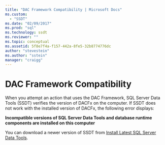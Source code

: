```yaml
---
title: "DAC Framework Compatibility | Microsoft Docs"
ms.custom: 
  - "SSDT"
ms.date: "02/09/2017"
ms.prod: "sql"
ms.technology: ssdt
ms.reviewer: ""
ms.topic: conceptual
ms.assetid: 5f8e7f4a-f157-442a-8fe5-32b8774776dc
author: "stevestein"
ms.author: "sstein"
manager: "craigg"
---
```

# DAC Framework Compatibility
When you attempt an action that uses the DAC Framework, SQL Server Data Tools (SSDT) verifies the version of DACFx on the computer. If SSDT does not work with the installed version of DACFx, the following error displays:  
  
**Incompatible versions of SQL Server Data Tools and database runtime components are installed on this computer**  
  
You can download a newer version of SSDT from [Install Latest SQL Server Data Tools](https://docs.microsoft.com/sql/ssdt/download-sql-server-data-tools-ssdt).  
  
